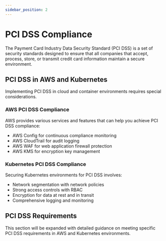 ```yaml
---
sidebar_position: 2
---
```


# PCI DSS Compliance

The Payment Card Industry Data Security Standard (PCI DSS) is a set of security standards designed to ensure that all companies that accept, process, store, or transmit credit card information maintain a secure environment.

## PCI DSS in AWS and Kubernetes

Implementing PCI DSS in cloud and container environments requires special considerations.

### AWS PCI DSS Compliance

AWS provides various services and features that can help you achieve PCI DSS compliance:

- AWS Config for continuous compliance monitoring
- AWS CloudTrail for audit logging
- AWS WAF for web application firewall protection
- AWS KMS for encryption key management

### Kubernetes PCI DSS Compliance

Securing Kubernetes environments for PCI DSS involves:

- Network segmentation with network policies
- Strong access controls with RBAC
- Encryption for data at rest and in transit
- Comprehensive logging and monitoring

## PCI DSS Requirements

This section will be expanded with detailed guidance on meeting specific PCI DSS requirements in AWS and Kubernetes environments.
